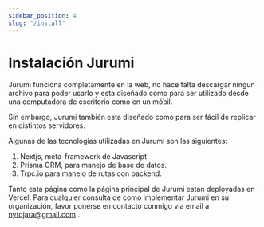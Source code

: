 ```yaml
---
sidebar_position: 4
slug: "/install"
---
```


# Instalación Jurumi

Jurumi funciona completamente en la web, no hace falta descargar ningun archivo para poder usarlo y esta diseñado como para ser utilizado desde una computadora de escritorio como en un móbil.

Sin embargo, Jurumi también esta diseñado como para ser fácil de replicar en distintos servidores.

Algunas de las tecnologías utilizadas en Jurumi son las siguientes:

1. Nextjs, meta-framework de Javascript
2. Prisma ORM, para manejo de base de datos.
3. Trpc.io para manejo de rutas con backend.

Tanto esta página como la página principal de Jurumi estan deployadas en Vercel. Para cualquier consulta de como implementar Jurumi en su organización, favor ponerse en contacto conmigo via email a nytojara@gmail.com .
